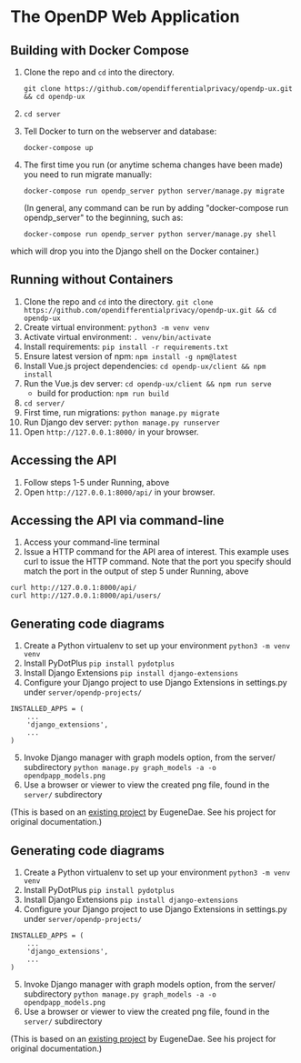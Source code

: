 # The OpenDP Web Application

## Building with Docker Compose
1. Clone the repo and `cd` into the directory.

    `git clone https://github.com/opendifferentialprivacy/opendp-ux.git && cd opendp-ux`

1. `cd server`

2. Tell Docker to turn on the webserver and database: 

    `docker-compose up`

3. The first time you run (or anytime schema changes have been made) 
you need to run migrate manually:

    `docker-compose run opendp_server python server/manage.py migrate`

    (In general, any command can be run by adding "docker-compose run opendp_server" to the beginning, 
such as:

    `docker-compose run opendp_server python server/manage.py shell`
    
which will drop you into the Django shell on the Docker container.)

## Running without Containers

1. Clone the repo and `cd` into the directory. `git clone https://github.com/opendifferentialprivacy/opendp-ux.git && cd opendp-ux`
1. Create virtual environment: `python3 -m venv venv`
1. Activate virtual environment: `. venv/bin/activate`
2. Install requirements: `pip install -r requirements.txt`
3. Ensure latest version of npm: `npm install -g npm@latest`
4. Install Vue.js project dependencies: `cd opendp-ux/client && npm install`
5. Run the Vue.js dev server: `cd opendp-ux/client && npm run serve`
   - build for production: `npm run build`
6. `cd server/` 
7. First time, run migrations: `python manage.py migrate` 
8. Run Django dev server: `python manage.py runserver`
9. Open `http://127.0.0.1:8000/` in your browser.

## Accessing the API

1. Follow steps 1-5 under Running, above
2. Open `http://127.0.0.1:8000/api/` in your browser.

## Accessing the API via command-line
1. Access your command-line terminal
2. Issue a HTTP command for the API area of interest. This example uses curl to issue the HTTP command. Note that the port you specify should match the port in the output of step 5 under Running, above
```
curl http://127.0.0.1:8000/api/
curl http://127.0.0.1:8000/api/users/
```

## Generating code diagrams
1. Create a Python virtualenv to set up your environment `python3 -m venv venv`
2. Install PyDotPlus
`pip install pydotplus`
3. Install Django Extensions
`pip install django-extensions`
4. Configure your Django project to use Django Extensions in settings.py under `server/opendp-projects/`
```
INSTALLED_APPS = (
	...
	'django_extensions',
	...
)
```
5. Invoke Django manager with graph models option, from the server/ subdirectory
`python manage.py graph_models -a -o opendpapp_models.png`
6. Use a browser or viewer to view the created png file, found in the `server/` subdirectory

(This is based on an [existing project](https://github.com/EugeneDae/django-vue-cli-webpack-demo) by EugeneDae. See his project for original documentation.)

## Generating code diagrams

1. Create a Python virtualenv to set up your environment `python3 -m venv venv`
2. Install PyDotPlus
`pip install pydotplus`
3. Install Django Extensions
`pip install django-extensions`
4. Configure your Django project to use Django Extensions in settings.py under `server/opendp-projects/`
```
INSTALLED_APPS = (
	...
	'django_extensions',
	...
)
```
5. Invoke Django manager with graph models option, from the server/ subdirectory
`python manage.py graph_models -a -o opendpapp_models.png`
6. Use a browser or viewer to view the created png file, found in the `server/` subdirectory

(This is based on an [existing project](https://github.com/EugeneDae/django-vue-cli-webpack-demo) by EugeneDae. See his project for original documentation.)
